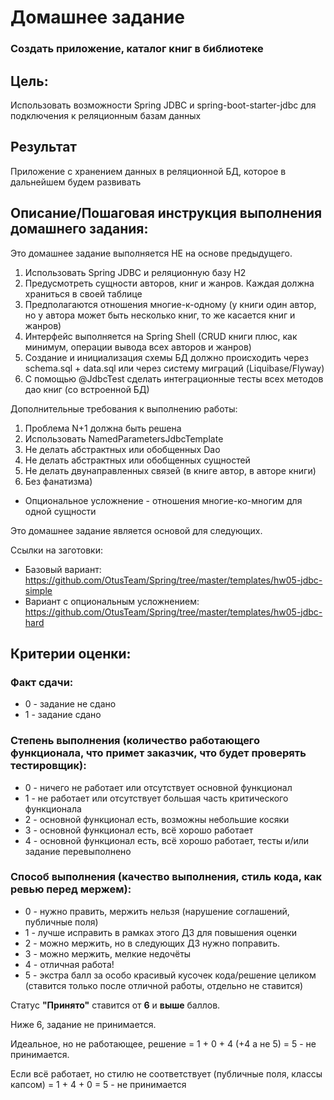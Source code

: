 # Домашнее задание

### Создать приложение, каталог книг в библиотеке

## Цель:

Использовать возможности Spring JDBC и spring-boot-starter-jdbc для подключения к реляционным базам данных

## Результат

Приложение с хранением данных в реляционной БД, которое в дальнейшем будем развивать

## Описание/Пошаговая инструкция выполнения домашнего задания:

Это домашнее задание выполняется НЕ на основе предыдущего.

1. Использовать Spring JDBC и реляционную базу H2
2. Предусмотреть сущности авторов, книг и жанров. Каждая должна храниться в своей таблице
3. Предполагаются отношения многие-к-одному (у книги один автор, но у автора может быть несколько книг, то же касается книг и жанров)
4. Интерфейс выполняется на Spring Shell (CRUD книги плюс, как минимум, операции вывода всех авторов и жанров)
5. Создание и инициализация схемы БД должно происходить через schema.sql + data.sql или через систему миграций (Liquibase/Flyway)
6. С помощью @JdbcTest сделать интеграционные тесты всех методов дао книг (со встроенной БД)

Дополнительные требования к выполнению работы:
1. Проблема N+1 должна быть решена
2. Использовать NamedParametersJdbcTemplate
3. Не делать абстрактных или обобщенных Dao
4. Не делать абстрактных или обобщенных сущностей
5. Не делать двунаправленных связей (в книге автор, в авторе книги)
6. Без фанатизма)

* Опциональное усложнение - отношения многие-ко-многим для одной сущности

Это домашнее задание является основой для следующих.

Ссылки на заготовки:
- Базовый вариант: https://github.com/OtusTeam/Spring/tree/master/templates/hw05-jdbc-simple
- Вариант с опциональным усложнением: https://github.com/OtusTeam/Spring/tree/master/templates/hw05-jdbc-hard

## Критерии оценки:
### Факт сдачи:

- 0 - задание не сдано
- 1 - задание сдано

### Степень выполнения (количество работающего функционала, что примет заказчик, что будет проверять тестировщик):

- 0 - ничего не работает или отсутствует основной функционал
- 1 - не работает или отсутствует большая часть критического функционала
- 2 - основной функционал есть, возможны небольшие косяки
- 3 - основной функционал есть, всё хорошо работает
- 4 - основной функционал есть, всё хорошо работает, тесты и/или задание перевыполнено

### Способ выполнения (качество выполнения, стиль кода, как ревью перед мержем):
- 0 - нужно править, мержить нельзя (нарушение соглашений, публичные поля)
- 1 - лучше исправить в рамках этого ДЗ для повышения оценки
- 2 - можно мержить, но в следующих ДЗ нужно поправить.
- 3 - можно мержить, мелкие недочёты
- 4 - отличная работа!
- 5 - экстра балл за особо красивый кусочек кода/решение целиком (ставится только после отличной работы, отдельно не ставится)

Статус **"Принято"** ставится от **6** и **выше** баллов.

Ниже 6, задание не принимается.

Идеальное, но не работающее, решение = 1 + 0 + 4 (+4 а не 5) = 5 - не принимается.

Если всё работает, но стилю не соответствует (публичные поля, классы капсом) = 1 + 4 + 0 = 5 - не принимается